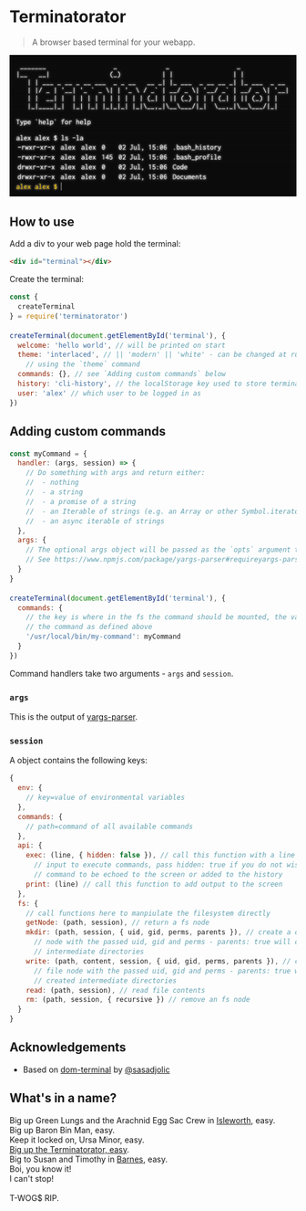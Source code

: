 # Terminatorator

> A browser based terminal for your webapp.

![Image of a Terminatorator running. Looks boss.](./assets/screenshot.png)

## How to use

Add a div to your web page hold the terminal:

```html
<div id="terminal"></div>
```

Create the terminal:

```javascript
const {
  createTerminal
} = require('terminatorator')

createTerminal(document.getElementById('terminal'), {
  welcome: 'hello world', // will be printed on start
  theme: 'interlaced', // || 'modern' || 'white' - can be changed at runtime
    // using the `theme` command
  commands: {}, // see `Adding custom commands` below
  history: 'cli-history', // the localStorage key used to store terminal history
  user: 'alex' // which user to be logged in as
})
```

## Adding custom commands

```javascript
const myCommand = {
  handler: (args, session) => {
    // Do something with args and return either:
    //  - nothing
    //  - a string
    //  - a promise of a string
    //  - an Iterable of strings (e.g. an Array or other Symbol.iterator)
    //  - an async iterable of strings
  },
  args: {
    // The optional args object will be passed as the `opts` argument to yargs-parser.
    // See https://www.npmjs.com/package/yargs-parser#requireyargs-parserargs-opts
  }
}

createTerminal(document.getElementById('terminal'), {
  commands: {
    // the key is where in the fs the command should be mounted, the value is
    // the command as defined above
    '/usr/local/bin/my-command': myCommand
  }
})
```

Command handlers take two arguments - `args` and `session`.

### `args`

This is the output of [yargs-parser](https://www.npmjs.com/package/yargs-parser).

### `session`

A object contains the following keys:

```javascript
{
  env: {
    // key=value of environmental variables
  },
  commands: {
    // path=command of all available commands
  },
  api: {
    exec: (line, { hidden: false }), // call this function with a line of shell
      // input to execute commands, pass hidden: true if you do not wish the
      // command to be echoed to the screen or added to the history
    print: (line) // call this function to add output to the screen
  },
  fs: {
    // call functions here to manpiulate the filesystem directly
    getNode: (path, session), // return a fs node
    mkdir: (path, session, { uid, gid, perms, parents }), // create a directory
      // node with the passed uid, gid and perms - parents: true will created
      // intermediate directories
    write: (path, content, session, { uid, gid, perms, parents }), // create a
      // file node with the passed uid, gid and perms - parents: true will
      // created intermediate directories
    read: (path, session), // read file contents
    rm: (path, session, { recursive }) // remove an fs node
  }
}
```

## Acknowledgements

- Based on [dom-terminal](https://www.npmjs.com/package/dom-terminal) by [@sasadjolic](https://github.com/sasadjolic)

## What's in a name?

Big up Green Lungs and the Arachnid Egg Sac Crew in [Isleworth](https://en.wikipedia.org/wiki/Isleworth), easy.<br />
Big up Baron Bin Man, easy.<br />
Keep it locked on, Ursa Minor, easy.<br />
[Big up the Terminatorator, easy](https://youtu.be/3z9uLdARaNU?t=700).<br />
Big to Susan and Timothy in [Barnes](https://en.wikipedia.org/wiki/Barnes,_London), easy.<br />
Boi, you know it!<br />
I can't stop!<br />
<br />
T-WOG$ RIP.
